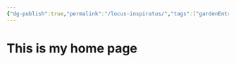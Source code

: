 ```yaml
---
{"dg-publish":true,"permalink":"/locus-inspiratus/","tags":["gardenEntry"]}
---
```


# This is my home page
